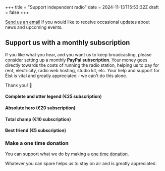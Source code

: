 +++
title = "Support independent radio"
date = 2024-11-13T15:53:32Z
draft = false
+++

[Send us an email](mailto:info@eist.radio?subject=I'd%20like%20to%20receive%20occasional%20emails%20from%20Éist&body=Thanks! "I'd like to receive occasional updates about Éist and upcoming events") if you would like to receive occasional updates about news and upcoming events.

## Support us with a monthly subscription

If you like what you hear, and you want us to keep broadcasting, please consider setting up a monthly **PayPal subscription**.
Your money goes directly towards the costs of running the radio station, helping us to pay for rent, electricity, radio web hosting, studio kit, etc.
Your help and support for Éist is vital and greatly appreciated - we can't do this alone.

Thank you! 🤟

<script src="https://www.paypal.com/sdk/js?client-id=Adk-qQ6gWzOPrhHNH4t17wDcW0kcNfGTU1aopr_7-ly-Ldiz03Sh5i5Vc77cZwS5RAyLDxS-u6GqsQKn&vault=true&intent=subscription" data-sdk-integration-source="button-factory">
</script>

#### Complete and utter legend (€25 subscription)

<!-- €25 -->
<div id="paypal-button-container-P-6FT77188G00234201M5QWIPA" class="pp"></div>

<script>
  paypal.Buttons({
      style: {
          shape: 'rect',
          color: 'black',
          layout: 'horizontal',
          tagline: false,
          label: 'subscribe'
      },
      createSubscription: function(data, actions) {
        return actions.subscription.create({
          /* Creates the subscription */
          plan_id: 'P-6FT77188G00234201M5QWIPA'
        });
      },
      onApprove: function(data, actions) {
        alert(data.subscriptionID); // You can add optional success message for the subscriber here
      }
  }).render('#paypal-button-container-P-6FT77188G00234201M5QWIPA'); // Renders the PayPal button
</script>

#### Absolute hero (€20 subscription)

<!-- €20 -->
<div id="paypal-button-container-P-68M300014D406603RM5QWH3Y" class="pp"></div>

<script>
  paypal.Buttons({
      style: {
          shape: 'rect',
          color: 'black',
          layout: 'horizontal',
          tagline: false,
          label: 'subscribe'
      },
      createSubscription: function(data, actions) {
        return actions.subscription.create({
          /* Creates the subscription */
          plan_id: 'P-68M300014D406603RM5QWH3Y'
        });
      },
      onApprove: function(data, actions) {
        alert(data.subscriptionID); // You can add optional success message for the subscriber here
      }
  }).render('#paypal-button-container-P-68M300014D406603RM5QWH3Y'); // Renders the PayPal button
</script>

#### Total champ (€10 subscription)

<!-- €10 -->
<div id="paypal-button-container-P-91H63288A7013042MM5QWGYQ" class="pp"></div>

<script>
  paypal.Buttons({
      style: {
          shape: 'rect',
          color: 'black',
          layout: 'horizontal',
          tagline: false,
          label: 'subscribe'
      },
      createSubscription: function(data, actions) {
        return actions.subscription.create({
          /* Creates the subscription */
          plan_id: 'P-91H63288A7013042MM5QWGYQ'
        });
      },
      onApprove: function(data, actions) {
        alert(data.subscriptionID); // You can add optional success message for the subscriber here
      }
  }).render('#paypal-button-container-P-91H63288A7013042MM5QWGYQ'); // Renders the PayPal button
</script>

#### Best friend (€5 subscription)

<!-- €5 -->
<div id="paypal-button-container-P-7SS93634TC7532301M5QWF5A" class="pp"></div>

<script>
  paypal.Buttons({
      style: {
          shape: 'rect',
          color: 'black',
          layout: 'horizontal',
          tagline: false,
          label: 'subscribe'
      },
      createSubscription: function(data, actions) {
        return actions.subscription.create({
          /* Creates the subscription */
          plan_id: 'P-7SS93634TC7532301M5QWF5A'
        });
      },
      onApprove: function(data, actions) {
        alert(data.subscriptionID); // You can add optional success message for the subscriber here
      }
  }).render('#paypal-button-container-P-7SS93634TC7532301M5QWF5A'); // Renders the PayPal button
</script>

### Make a one time donation

You can support what we do by making a [one time donation](https://www.paypal.com/ncp/payment/25VW6TA5ZNS6C).

Whatever you can spare helps us to stay on air and is greatly appreciated.
